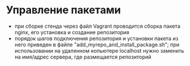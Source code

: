 # Управление пакетами
  - при сборке стенда через файл Vagrant проводится сборка пакета nginx, его установка и создание репозитория
  - порядок шагов подключения репозитория и установки пакета из него приведен в файле "add_myrepo_and_install_package.sh"; при использовании на удаленном копьютере localhost нужно заменить на имя/адрес сервера, где размещается репозиторий
